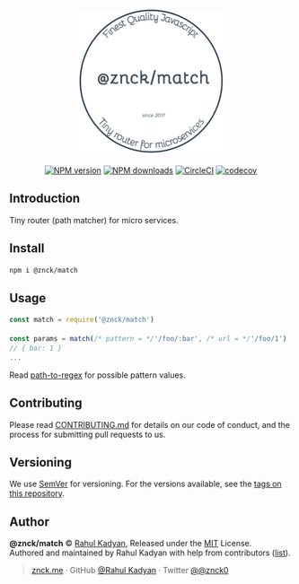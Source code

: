 
<div class="text-xs-center" align="center" style="margin: 20px">
  <img src="./docs/logo.png" height="255" alt="">
</div>

<div class="text-xs-center" align="center">

<!-- [![vue2](https://img.shields.io/badge/vue-2.x-brightgreen.svg)](https://vuejs.org/) -->
[![NPM version](https://img.shields.io/npm/v/@znck/match.svg?style=flat)](https://npmjs.com/package/@znck/match)
[![NPM downloads](https://img.shields.io/npm/dm/@znck/match.svg?style=flat)](https://npmjs.com/package/@znck/match)
[![CircleCI](https://circleci.com/gh/znck/@znck/match/tree/master.svg?style=shield)](https://circleci.com/gh/znck/@znck/match/tree/master)
[![codecov](https://codecov.io/gh/znck/@znck/match/branch/master/graph/badge.svg)](https://codecov.io/gh/znck/@znck/match)

</div>

## Introduction

Tiny router (path matcher) for micro services.

## Install

```bash
npm i @znck/match
```

## Usage

```js
const match = require('@znck/match')

const params = match(/* pattern = */'/foo/:bar', /* url = */'/foo/1')
// { bar: 1 }
...
```

Read [path-to-regex](https://www.npmjs.com/package/path-to-regexp) for possible pattern values.

## Contributing

Please read [CONTRIBUTING.md](CONTRIBUTING.md) for details on our code of conduct, and the process for submitting pull requests to us.

## Versioning

We use [SemVer](http://semver.org/) for versioning. For the versions available, see the [tags on this repository](https://github.com/znck/prop-types/releases).

## Author

**@znck/match** © [Rahul Kadyan](https://github.com/znck), Released under the [MIT](./LICENSE) License.<br>
Authored and maintained by Rahul Kadyan with help from contributors ([list](https://github.com/znck/@znck/match/contributors)).

> [znck.me](https://znck.me) · GitHub [@Rahul Kadyan](https://github.com/znck) · Twitter [@@znck0](https://twitter.com/@znck0)
